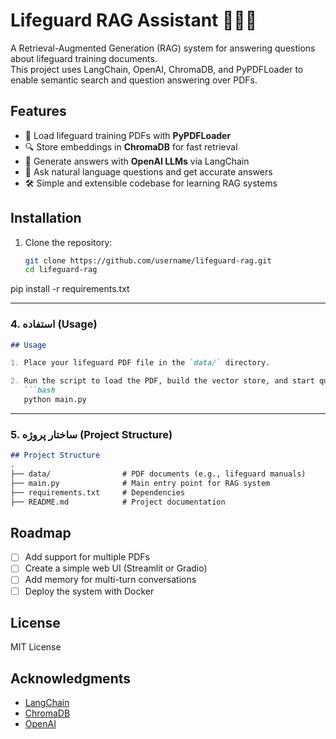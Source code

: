 # Lifeguard RAG Assistant 🏊‍♂️🤖

A Retrieval-Augmented Generation (RAG) system for answering questions about lifeguard training documents.  
This project uses LangChain, OpenAI, ChromaDB, and PyPDFLoader to enable semantic search and question answering over PDFs.

## Features
- 📄 Load lifeguard training PDFs with **PyPDFLoader**
- 🔍 Store embeddings in **ChromaDB** for fast retrieval
- 🤖 Generate answers with **OpenAI LLMs** via LangChain
- 💬 Ask natural language questions and get accurate answers
- 🛠 Simple and extensible codebase for learning RAG systems

## Installation

1. Clone the repository:
   ```bash
   git clone https://github.com/username/lifeguard-rag.git
   cd lifeguard-rag

pip install -r requirements.txt

---

### 4. استفاده (Usage)
```markdown
## Usage

1. Place your lifeguard PDF file in the `data/` directory.

2. Run the script to load the PDF, build the vector store, and start querying:
   ```bash
   python main.py
```


---

### 5. ساختار پروژه (Project Structure)
```markdown
## Project Structure
.
├── data/                # PDF documents (e.g., lifeguard manuals)
├── main.py              # Main entry point for RAG system
├── requirements.txt     # Dependencies
├── README.md            # Project documentation
```

## Roadmap
- [ ] Add support for multiple PDFs
- [ ] Create a simple web UI (Streamlit or Gradio)
- [ ] Add memory for multi-turn conversations
- [ ] Deploy the system with Docker

## License
MIT License

## Acknowledgments
- [LangChain](https://www.langchain.com/)
- [ChromaDB](https://www.trychroma.com/)
- [OpenAI](https://platform.openai.com/)
